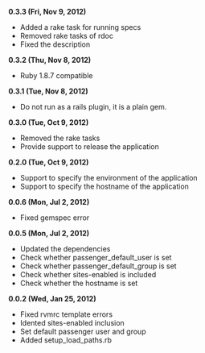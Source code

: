 **0.3.3 (Fri, Nov 9, 2012)**

* Added a rake task for running specs
* Removed rake tasks of rdoc
* Fixed the description

**0.3.2 (Thu, Nov 8, 2012)**

* Ruby 1.8.7 compatible

**0.3.1 (Tue, Nov 8, 2012)**

* Do not run as a rails plugin, it is a plain gem.

**0.3.0 (Tue, Oct 9, 2012)**

* Removed the rake tasks
* Provide support to release the application

**0.2.0 (Tue, Oct 9, 2012)**

* Support to specify the environment of the application
* Support to specify the hostname of the application

**0.0.6 (Mon, Jul 2, 2012)**

* Fixed gemspec error

**0.0.5 (Mon, Jul 2, 2012)**

* Updated the dependencies
* Check whether passenger_default_user is set
* Check whether passenger_default_group is set
* Check whether sites-enabled is included
* Check whether the hostname is set

**0.0.2 (Wed, Jan 25, 2012)**

* Fixed rvmrc template errors
* Idented sites-enabled inclusion
* Set default passenger user and group
* Added setup_load_paths.rb
